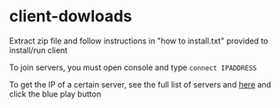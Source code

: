 # client-dowloads

Extract zip file and follow instructions in "how to install.txt" provided to install/run client

To join servers, you must open console and type `connect IPADDRESS`

To get the IP of a certain server, see the full list of servers and [here](https://master.iw4.zip/servers) and click the blue play button
